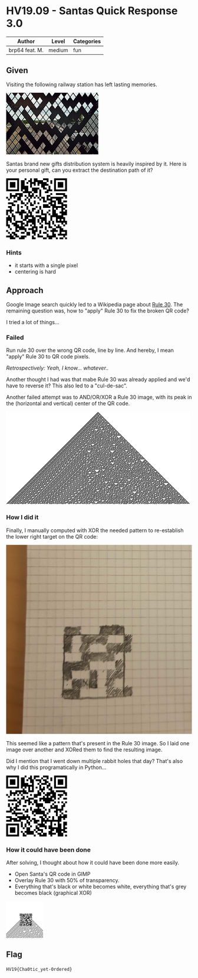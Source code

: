 # HV19.09 - Santas Quick Response 3.0

| Author | Level | Categories |
|---|---|---|
| brp64 feat. M. | medium | fun |

## Given

Visiting the following railway station has left lasting memories.

![Cambridge North Railway station](bb374593-958a-479f-8328-79396471a7ab.jpg)

Santas brand new gifts distribution system is heavily inspired by it. Here is your personal gift, can you extract the destination path of it?

![Santa's QR code](bd659aba-5ad2-4ad3-992c-6f99023792bc.png)

### Hints
- it starts with a single pixel
- centering is hard

## Approach

Google Image search quickly led to a Wikipedia page about [Rule 30](https://en.wikipedia.org/wiki/Rule_30). The remaining question was, how to "apply" Rule 30 to fix the broken QR code?

I tried a lot of things...

### Failed

Run rule 30 over the wrong QR code, line by line. And hereby, I mean "apply" Rule 30 to QR code pixels. 

*Retrospectively: Yeah, I know... whatever..*

Another thought I had was that mabe Rule 30 was already applied and we'd have to reverse it? This also led to a "cul-de-sac".

Another failed attempt was to AND/OR/XOR a Rule 30 image, with its peak in the (horizontal and vertical) center of the QR code.

![Rule 30](rule30.png)

### How I did it

Finally, I manually computed with XOR the needed pattern to re-establish the lower right target on the QR code: 

![Manual pattern](manual-graphical-xor.png)

This seemed like a pattern that's present in the Rule 30 image. So I laid one image over another and XORed them to find the resulting image.

Did I mention that I went down multiple rabbit holes that day? That's also why I did this programatically in Python...

![Resulting QR code](out.flag.png)


### How it could have been done

After solving, I thought about how it could have been done more easily.

- Open Santa's QR code in GIMP
- Overlay Rule 30 with 50% of transparency.
- Everything that's black or white becomes white, everything that's grey becomes black (graphical XOR)

![GIMP Rule 30 overlay](constructed-flag-qr-w-graphical-superposition.png)


## Flag
`HV19{Cha0tic_yet-0rdered}`
